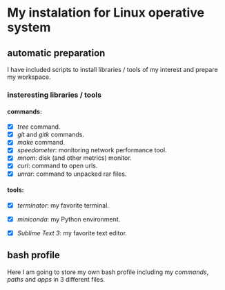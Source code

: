# My instalation for Linux operative system

## automatic preparation

I have included scripts to install libraries / tools of my interest and prepare my workspace. 

### insteresting libraries / tools

#### commands:

- [x] *tree* command.
- [x] *git* and *gitk* commands.
- [x] *make* command.
- [x] *speedometer*: monitoring network performance tool.
- [x] *mnom*: disk (and other metrics) monitor.
- [x] *curl*: command to open urls.
- [x] *unrar*: command to unpacked rar files.

#### tools:

- [x] *terminator*: my favorite terminal.
- [x] *miniconda*: my Python environment. 
- [x] *Sublime Text 3*: my favorite text editor. 


## bash profile

Here I am going to store my own bash profile including my *commands*, *paths* and *apps* in 3 different files.
